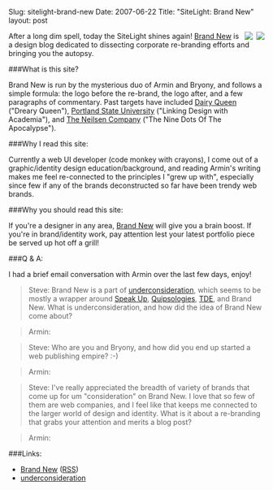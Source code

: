 Slug: sitelight-brand-new
Date: 2007-06-22
Title: "SiteLight: Brand New"
layout: post

<a href="http://redmonk.net/category/sitelight/"><img class="at-xid-6a010534988cd3970b0120a5b360ef970c" src="http://steveivy.typepad.com/.a/6a010534988cd3970b0120a5b360ef970c-pi" style="float: right; padding-left: 7px; border:none;" /></a>

<a href="http://redmonk.net/category/sitelight/"><img src="http://redmonk.net/wp-content/sitelight.gif" style="float: right; padding-left: 7px; border:none;"/></a>

After a long dim spell, today the SiteLight shines again! [Brand New](http://www.underconsideration.com/brandnew) is a design blog dedicated to dissecting corporate re-branding efforts and bringing you the autopsy.

###What is this site?

Brand New is run by the mysterious duo of Armin and Bryony, and follows a simple formula: the logo before the re-brand, the logo after, and a few paragraphs of commentary. Past targets have included [Dairy Queen](http://www.underconsideration.com/brandnew/archives/dreary_queen.php) ("Dreary Queen"), [Portland State University](http://www.underconsideration.com/brandnew/archives/linking_design_with_academia.php) ("Linking Design with Academia"), and [The Neilsen Company](http://www.underconsideration.com/brandnew/archives/post.php) ("The Nine Dots Of The Apocalypse").

###Why I read this site:

Currently a web UI developer (code monkey with crayons), I come out of a graphic/identity design education/background, and reading Armin's writing makes me feel re-connected to the principles I "grew up with", especially since few if any of the brands deconstructed so far have been trendy web brands.

###Why you should read this site:

If you're a designer in any area, [Brand New](http://underconsideration.com/brandnew) will give you a brain boost. If you're in brand/identity work, pay attention lest your latest portfolio piece be served up hot off a grill!

###Q &amp; A:

I had a brief email conversation with Armin over the last few days, enjoy!

> <span class="attribution">Steve:</span> Brand New is a part of [underconsideration](http://underconsideration.com), which seems to be mostly a wrapper around [Speak Up](http://www.underconsideration.com/speakup/), [Quipsologies](http://www.underconsideration.com/quipsologies/), [TDE](http://www.thedesignencyclopedia.org/), and Brand New. What is underconsideration, and how did the idea of Brand New come about?

> <span class="attribution">Armin:</span>

> <span class="attribution">Steve:</span> Who are you and Bryony, and how did you end up started a web publishing empire? :-)

> <span class="attribution">Armin:</span>

> <span class="attribution">Steve:</span> I've really appreciated the breadth of variety of brands that come up for um "consideration" on Brand New. I love that so few of them are web companies, and I feel like that keeps me connected to the larger world of design and identity. What is it about a re-branding that grabs your attention and merits a blog post?

> <span class="attribution">Armin:</span>

###Links:

* [Brand New](http://underconsideration.com/brandnew) ([RSS](http://www.underconsideration.com/brandnew/index.xml))
* [underconsideration](http://underconsideration.com/)
